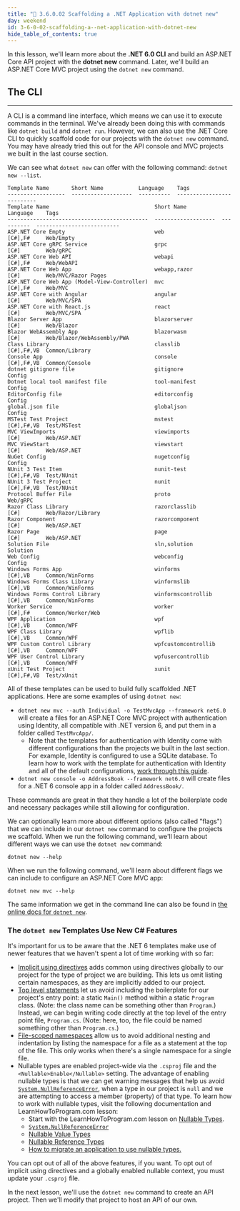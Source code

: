 ```yaml
---
title: "📓 3.6.0.02 Scaffolding a .NET Application with dotnet new"
day: weekend
id: 3-6-0-02-scaffolding-a--net-application-with-dotnet-new
hide_table_of_contents: true
---
```


In this lesson, we'll learn more about the **.NET 6.0 CLI** and build an ASP.NET Core API project with the **dotnet new** command. Later, we'll build an ASP.NET Core MVC project using the `dotnet new` command.

## The CLI
---

A CLI is a command line interface, which means we can use it to execute commands in the terminal. We've already been doing this with commands like `dotnet build` and `dotnet run`. However, we can also use the .NET Core CLI to quickly scaffold code for our projects with the `dotnet new` command. You may have already tried this out for the API console and MVC projects we built in the last course section.

We can see what `dotnet new` can offer with the following command: `dotnet new --list`.

```
Template Name       Short Name           Language    Tags
------------------  -------------------  ----------  --------------------------
Template Name                                 Short Name           Language    Tags
--------------------------------------------  -------------------  ----------  --------------------------
ASP.NET Core Empty                            web                  [C#],F#     Web/Empty
ASP.NET Core gRPC Service                     grpc                 [C#]        Web/gRPC
ASP.NET Core Web API                          webapi               [C#],F#     Web/WebAPI
ASP.NET Core Web App                          webapp,razor         [C#]        Web/MVC/Razor Pages
ASP.NET Core Web App (Model-View-Controller)  mvc                  [C#],F#     Web/MVC
ASP.NET Core with Angular                     angular              [C#]        Web/MVC/SPA
ASP.NET Core with React.js                    react                [C#]        Web/MVC/SPA
Blazor Server App                             blazorserver         [C#]        Web/Blazor
Blazor WebAssembly App                        blazorwasm           [C#]        Web/Blazor/WebAssembly/PWA
Class Library                                 classlib             [C#],F#,VB  Common/Library
Console App                                   console              [C#],F#,VB  Common/Console
dotnet gitignore file                         gitignore                        Config
Dotnet local tool manifest file               tool-manifest                    Config
EditorConfig file                             editorconfig                     Config
global.json file                              globaljson                       Config
MSTest Test Project                           mstest               [C#],F#,VB  Test/MSTest
MVC ViewImports                               viewimports          [C#]        Web/ASP.NET
MVC ViewStart                                 viewstart            [C#]        Web/ASP.NET
NuGet Config                                  nugetconfig                      Config
NUnit 3 Test Item                             nunit-test           [C#],F#,VB  Test/NUnit
NUnit 3 Test Project                          nunit                [C#],F#,VB  Test/NUnit
Protocol Buffer File                          proto                            Web/gRPC
Razor Class Library                           razorclasslib        [C#]        Web/Razor/Library
Razor Component                               razorcomponent       [C#]        Web/ASP.NET
Razor Page                                    page                 [C#]        Web/ASP.NET
Solution File                                 sln,solution                     Solution
Web Config                                    webconfig                        Config
Windows Forms App                             winforms             [C#],VB     Common/WinForms
Windows Forms Class Library                   winformslib          [C#],VB     Common/WinForms
Windows Forms Control Library                 winformscontrollib   [C#],VB     Common/WinForms
Worker Service                                worker               [C#],F#     Common/Worker/Web
WPF Application                               wpf                  [C#],VB     Common/WPF
WPF Class Library                             wpflib               [C#],VB     Common/WPF
WPF Custom Control Library                    wpfcustomcontrollib  [C#],VB     Common/WPF
WPF User Control Library                      wpfusercontrollib    [C#],VB     Common/WPF
xUnit Test Project                            xunit                [C#],F#,VB  Test/xUnit
```

All of these templates can be used to build fully scaffolded .NET applications. Here are some examples of using `dotnet new`:

* `dotnet new mvc --auth Individual -o TestMvcApp --framework net6.0` will create a files for an ASP.NET Core MVC project with authentication using Identity, all compatible with .NET version 6, and put them in a folder called `TestMvcApp/`. 
  * Note that the templates for authentication with Identity come with different configurations than the projects we built in the last section. For example, Identity is configured to use a SQLite database. To learn how to work with the template for authentication with Identity and all of the default configurations, [work through this guide](https://learn.microsoft.com/en-us/aspnet/core/security/authentication/identity?view=aspnetcore-6.0&tabs=netcore-cli).
* `dotnet new console -o AddressBook --framework net6.0` will create files for a .NET 6 console app in a folder called `AddressBook/`. 

These commands are great in that they handle a lot of the boilerplate code and necessary packages while still allowing for configuration.

We can optionally learn more about different options (also called "flags") that we can include in our `dotnet new` command to configure the projects we scaffold. When we run the following command, we'll learn about different ways we can use the `dotnet new` command:

```
dotnet new --help
```

When we run the following command, we'll learn about different flags we can include to configure an ASP.NET Core MVC app: 

```
dotnet new mvc --help
```

The same information we get in the command line can also be found in [the online docs for `dotnet new`](https://learn.microsoft.com/en-us/dotnet/core/tools/dotnet-new).

### The `dotnet new` Templates Use New C# Features 

It's important for us to be aware that the .NET 6 templates make use of newer features that we haven't spent a lot of time working with so far:

* [Implicit using directives](https://devblogs.microsoft.com/dotnet/welcome-to-csharp-10/#global-and-implicit-usings) adds common using directives globally to our project for the type of project we are building. This lets us omit listing certain namespaces, as they are implicitly added to our project.
* [Top level statements](https://learn.microsoft.com/en-us/dotnet/csharp/whats-new/tutorials/top-level-statements) let us avoid including the boilerplate for our project's entry point: a static `Main()` method within a static `Program` class. (Note: the class name can be something other than `Program`.) Instead, we can begin writing code directly at the top level of the entry point file, `Program.cs`. (Note: here, too, the file could be named something other than `Program.cs`.)
* [File-scoped namespaces](https://devblogs.microsoft.com/dotnet/welcome-to-csharp-10/#file-scoped-namespaces) allow us to avoid additional nesting and indentation by listing the namespace for a file as a statement at the top of the file. This only works when there's a single namespace for a single file.
* Nullable types are enabled project-wide via the `.csproj` file and the `<Nullable>Enable</Nullable>` setting. The advantage of enabling nullable types is that we can get warning messages that help us avoid [`System.NullReferenceError`](https://learn.microsoft.com/en-us/dotnet/api/system.nullreferenceexception?view=net-6.0), when a type in our project is `null` and we are attempting to access a member (property) of that type. To learn how to work with nullable types, visit the following documentation and LearnHowToProgram.com lesson:
  * Start with the LearnHowToProgram.com lesson on [Nullable Types](https://old.learnhowtoprogram.com/c-and-net/test-driven-development-with-c/nullable-types). 
  * [`System.NullReferenceError`](https://learn.microsoft.com/en-us/dotnet/api/system.nullreferenceexception?view=net-6.0)
  * [Nullable Value Types](https://learn.microsoft.com/en-us/dotnet/csharp/language-reference/builtin-types/nullable-value-types)
  * [Nullable Reference Types](https://learn.microsoft.com/en-us/dotnet/csharp/language-reference/builtin-types/nullable-reference-types)
  * [How to migrate an application to use nullable types.](https://learn.microsoft.com/en-us/dotnet/csharp/nullable-migration-strategies)

You can opt out of all of the above features, if you want. To opt out of implicit using directives and a globally enabled nullable context, you must update your `.csproj` file.

In the next lesson, we'll use the `dotnet new` command to create an API project. Then we'll modify that project to host an API of our own.
